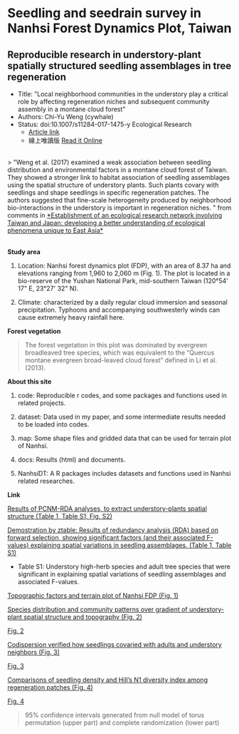 # Seedling and seedrain survey in Nanhsi Forest Dynamics Plot, Taiwan
## Reproducible research in understory-plant spatially structured seedling assemblages in tree regeneration
* Title: "Local neighborhood communities in the understory play a critical role by affecting regeneration niches and subsequent community assembly in a montane cloud forest"
* Authors: Chi-Yu Weng (cywhale)
* Status: doi:10.1007/s11284-017-1475-y Ecological Research
    - <a href="https://link.springer.com/article/10.1007/s11284-017-1475-y/fulltext.html" target="_blank">Article link</a>
    - 線上唯讀版 <a href="https://goo.gl/kd2YGq" target="_blank">Read it Online</a>
    
<br>
> "Weng et al. (2017) examined a weak association between seedling distribution and environmental factors in a montane cloud forest of Taiwan. They showed a stronger link to habitat association of seedling assemblages using the spatial structure of understory plants. Such plants covary with seedlings and shape seedlings in specific regeneration patches. The authors suggested that fine-scale heterogeneity produced by neighborhood bio-interactions in the understory is important in regeneration niches. "  from comments in <a href="https://link.springer.com/article/10.1007%2Fs11284-017-1520-x" target="blank">*Establishment of an ecological research network involving Taiwan and Japan: developing a better understanding of ecological phenomena unique to East Asia*</a>
<br><br>


**Study area**

1. Location: Nanhsi forest dynamics plot (FDP), with an area of 8.37 ha and elevations ranging from 1,960 to 2,060 m (Fig. 1). The plot is located in a bio-reserve of the Yushan National Park, mid-southern Taiwan (120°54' 17" E, 23°27' 32" N). 

2. Climate: characterized by a daily regular cloud immersion and seasonal precipitation. Typhoons and accompanying southwesterly winds can cause extremely heavy rainfall here.

**Forest vegetation**

> The forest vegetation in this plot was dominated by evergreen broadleaved tree species, which was equivalent to the “Quercus montane evergreen broad-leaved cloud forest” defined in Li et al. (2013).

**About this site**

1. code: Reproducible r codes, and some packages and functions used in related projects.

2. dataset: Data used in my paper, and some intermediate results needed to be loaded into codes.

3. map: Some shape files and gridded data that can be used for terrain plot of Nanhsi.

4. docs: Results (html) and documents.

5. NanhsiDT: A R packages includes datasets and functions used in Nanhsi related researches.

**Link**

<a href="docs/01S_Tab1_spatialPCNM.nb.html">Results of PCNM-RDA analyses, to extract understory-plants spatial structure (Table 1, Table S1, Fig. S2)</a> 

<a href="docs/Table1_S1.html">Demostration by ztable: Results of redundancy analysis (RDA) based on forward selection, showing significant factors (and their associated F-values) explaining spatial variations in seedling assemblages. (Table 1, Table S1)</a> 
  * Table S1: Understory high-herb species and adult tree species that were significant in explaining spatial variations of seedling assemblages and associated F-values.

<a href="docs/01_terrainPlot.nb.html">Topographic factors and terrain plot of Nanhsi FDP (Fig. 1)</a> 

<a href="docs/02_Fig2_niche_gradient.nb.html">Species distribution and community patterns over gradient of understory-plant spatial structure and topography (Fig. 2)</a> 

<a href="docs/Fig2.png">Fig. 2</a> 

<a href="docs/03_Fig3_codisp_permutation.nb.html">Codispersion verified how seedlings covaried with adults and understory neighbors (Fig. 3)</a> 

<a href="docs/Fig3.png">Fig. 3</a> 

<a href="docs/04_Fig4_community_diff_patch.nb.html">Comparisons of seedling density and Hill’s N1 diversity index among regeneration patches (Fig. 4)</a> 

<a href="docs/Fig4.png">Fig. 4</a> 

> 95% confidence intervals generated from null model of torus permutation (upper part) and complete randomization (lower part)  


